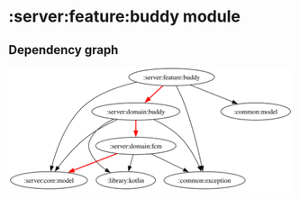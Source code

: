 # :server:feature:buddy module
## Dependency graph
![Dependency graph](../../../docs/images/graphs/dep_graph_server_feature_buddy.svg)
